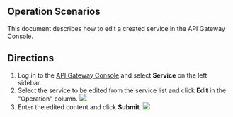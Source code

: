 ## Operation Scenarios
This document describes how to edit a created service in the API Gateway Console.


## Directions
1. Log in to the [API Gateway Console](https://console.cloud.tencent.com/apigateway/index?rid=1) and select **Service** on the left sidebar.
2. Select the service to be edited from the service list and click **Edit** in the "Operation" column.
![](https://main.qcloudimg.com/raw/e6833e2ee987812d4e257ad4ecc11097.png)
3. Enter the edited content and click **Submit**.
![](https://main.qcloudimg.com/raw/504090331552a2645729284aa562142c.png)
